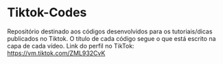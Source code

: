 # Tiktok-Codes
Repositório destinado aos códigos desenvolvidos para os tutoriais/dicas publicados no Tiktok. O título de cada código segue o que está escrito na capa de cada vídeo.
Link do perfil no TikTok: https://vm.tiktok.com/ZML932CvK
